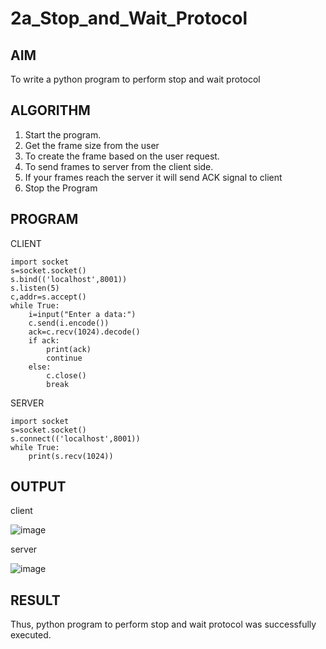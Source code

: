 # 2a_Stop_and_Wait_Protocol
## AIM 
To write a python program to perform stop and wait protocol
## ALGORITHM
1. Start the program.
2. Get the frame size from the user
3. To create the frame based on the user request.
4. To send frames to server from the client side.
5. If your frames reach the server it will send ACK signal to client
6. Stop the Program
## PROGRAM
CLIENT
```
import socket
s=socket.socket()
s.bind(('localhost',8001))
s.listen(5)
c,addr=s.accept()
while True:
    i=input("Enter a data:")
    c.send(i.encode())
    ack=c.recv(1024).decode()
    if ack:
        print(ack)
        continue
    else:
        c.close()
        break

```
SERVER
```
import socket
s=socket.socket()
s.connect(('localhost',8001))
while True:
    print(s.recv(1024))
```
## OUTPUT
client


![image](https://github.com/user-attachments/assets/1ebab8d4-7f5b-4b61-aca5-fe8c327e5fd7)



server


![image](https://github.com/user-attachments/assets/989f65dd-b517-46d0-a3b9-85880df21c8b)


## RESULT
Thus, python program to perform stop and wait protocol was successfully executed.
